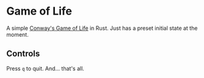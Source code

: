 Game of Life
============

A simple [Conway's Game of Life](https://en.wikipedia.org/wiki/Conway's_Game_of_Life) in Rust. Just has a preset initial state at the moment.

## Controls

Press `q` to quit. And... that's all.

